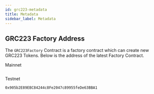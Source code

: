```yaml
---
id: grc223-metadata
title: Metadata
sidebar_label: Metadata
---
```


## GRC223 Factory Address
The `GRC223Factory` Contract is a factory contract which can create new GRC223 Tokens. Below is the address of the latest Factory Contract.

Mainnet
```text
```

Testnet
```text
0x905b2E89EBC84244c8Fe2047c89955feDe63BBA1
```
